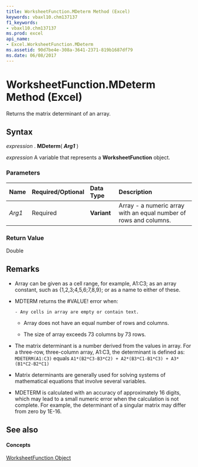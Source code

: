 ```yaml
---
title: WorksheetFunction.MDeterm Method (Excel)
keywords: vbaxl10.chm137137
f1_keywords:
- vbaxl10.chm137137
ms.prod: excel
api_name:
- Excel.WorksheetFunction.MDeterm
ms.assetid: 90d7be4e-308a-3641-2371-819b1687df79
ms.date: 06/08/2017
---
```



# WorksheetFunction.MDeterm Method (Excel)

Returns the matrix determinant of an array.


## Syntax

 _expression_ . **MDeterm**( **_Arg1_** )

 _expression_ A variable that represents a **WorksheetFunction** object.


### Parameters



|**Name**|**Required/Optional**|**Data Type**|**Description**|
|:-----|:-----|:-----|:-----|
| _Arg1_|Required| **Variant**|Array - a numeric array with an equal number of rows and columns.|

### Return Value

Double


## Remarks




- Array can be given as a cell range, for example, A1:C3; as an array constant, such as {1,2,3;4,5,6;7,8,9}; or as a name to either of these. 
    
- MDTERM returns the #VALUE! error when:
    
      - Any cells in array are empty or contain text.
    
  - Array does not have an equal number of rows and columns.
    
  - The size of array exceeds 73 columns by 73 rows.
    
- The matrix determinant is a number derived from the values in array. For a three-row, three-column array, A1:C3, the determinant is defined as: `MDETERM(A1:C3)` equals `A1*(B2*C3-B3*C2) + A2*(B3*C1-B1*C3) + A3*(B1*C2-B2*C1)`
    
- Matrix determinants are generally used for solving systems of mathematical equations that involve several variables.
    
- MDETERM is calculated with an accuracy of approximately 16 digits, which may lead to a small numeric error when the calculation is not complete. For example, the determinant of a singular matrix may differ from zero by 1E-16.
    

## See also


#### Concepts


[WorksheetFunction Object](worksheetfunction-object-excel.md)

